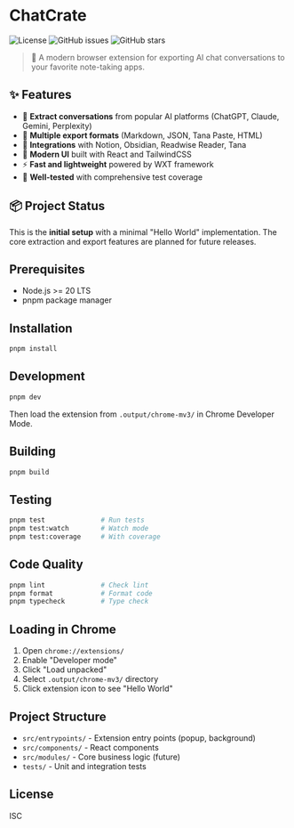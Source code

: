 # ChatCrate

![License](https://img.shields.io/github/license/thomaszdxsn/ChatCrate)
![GitHub issues](https://img.shields.io/github/issues/thomaszdxsn/ChatCrate)
![GitHub stars](https://img.shields.io/github/stars/thomaszdxsn/ChatCrate)

> 🚀 A modern browser extension for exporting AI chat conversations to your favorite note-taking apps.

## ✨ Features

- 🎯 **Extract conversations** from popular AI platforms (ChatGPT, Claude, Gemini, Perplexity)
- 📝 **Multiple export formats** (Markdown, JSON, Tana Paste, HTML)
- 🔌 **Integrations** with Notion, Obsidian, Readwise Reader, Tana
- 🎨 **Modern UI** built with React and TailwindCSS
- ⚡ **Fast and lightweight** powered by WXT framework
- 🧪 **Well-tested** with comprehensive test coverage

## 📦 Project Status

This is the **initial setup** with a minimal "Hello World" implementation. The core extraction and export features are planned for future releases.

## Prerequisites

- Node.js >= 20 LTS
- pnpm package manager

## Installation

```bash
pnpm install
```

## Development

```bash
pnpm dev
```

Then load the extension from `.output/chrome-mv3/` in Chrome Developer Mode.

## Building

```bash
pnpm build
```

## Testing

```bash
pnpm test              # Run tests
pnpm test:watch        # Watch mode
pnpm test:coverage     # With coverage
```

## Code Quality

```bash
pnpm lint              # Check lint
pnpm format            # Format code  
pnpm typecheck         # Type check
```

## Loading in Chrome

1. Open `chrome://extensions/`
2. Enable "Developer mode"
3. Click "Load unpacked"
4. Select `.output/chrome-mv3/` directory
5. Click extension icon to see "Hello World"

## Project Structure

- `src/entrypoints/` - Extension entry points (popup, background)
- `src/components/` - React components
- `src/modules/` - Core business logic (future)
- `tests/` - Unit and integration tests

## License

ISC

